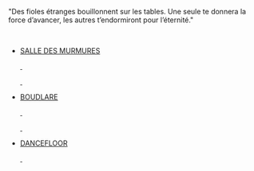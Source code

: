 "Des fioles étranges bouillonnent sur les tables. Une seule te donnera la force d’avancer, les autres t’endormiront pour l’éternité."



<ul>

&nbsp; <li><a href="salle\_des\_murmures.md">SALLE DES MURMURES</li>      

&nbsp; </ul>

<ul>

&nbsp; <li><a href="boudlare.md">BOUDLARE</li>      

&nbsp; </ul>

<ul>

&nbsp; <li><a href="dancefloor.md">DANCEFLOOR</li>      

&nbsp; </ul>



